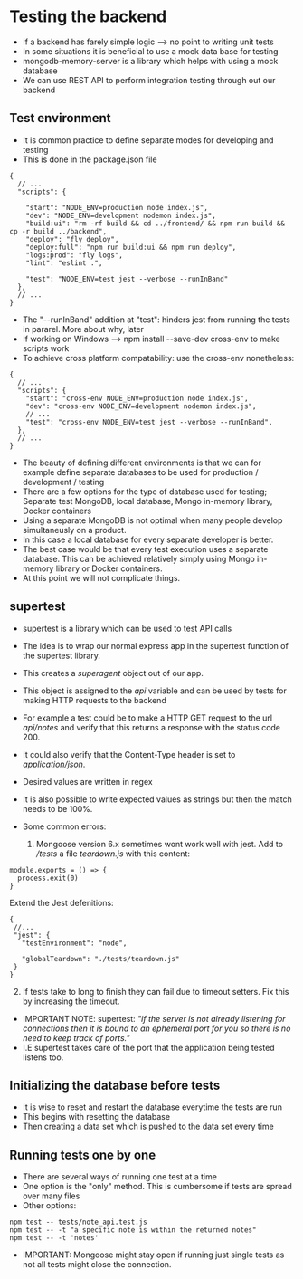 # Testing the backend

- If a backend has farely simple logic --> no point to writing unit tests
- In some situations it is beneficial to use a mock data base for testing
- mongodb-memory-server is a library which helps with using a mock database
- We can use REST API to perform integration testing through out our backend

## Test environment
- It is common practice to define separate modes for developing and testing
- This is done in the package.json file

```
{
  // ...
  "scripts": {

    "start": "NODE_ENV=production node index.js",
    "dev": "NODE_ENV=development nodemon index.js",
    "build:ui": "rm -rf build && cd ../frontend/ && npm run build && cp -r build ../backend",
    "deploy": "fly deploy",
    "deploy:full": "npm run build:ui && npm run deploy",
    "logs:prod": "fly logs",
    "lint": "eslint .",

    "test": "NODE_ENV=test jest --verbose --runInBand"
  },
  // ...
}
```
- The "--runInBand" addition at "test": hinders jest from running the tests in pararel. More about why, later
- If working on Windows --> npm install --save-dev cross-env to make scripts work
- To achieve cross platform compatability: use the cross-env nonetheless:
```
{
  // ...
  "scripts": {
    "start": "cross-env NODE_ENV=production node index.js",
    "dev": "cross-env NODE_ENV=development nodemon index.js",
    // ...
    "test": "cross-env NODE_ENV=test jest --verbose --runInBand",
  },
  // ...
}
```
- The beauty of defining different environments is that we can for example define separate databases to be used for production / development / testing
- There are a few options for the type of database used for testing; Separate test MongoDB, local database, Mongo in-memory library, Docker containers
- Using a separate MongoDB is not optimal when many people develop simultaneusly on a product.
- In this case a local database for every separate developer is better.
- The best case would be that every test execution uses a separate database. This can be achieved relatively simply using Mongo in-memory library or Docker containers.
- At this point we will not complicate things.

## supertest
- supertest is a library which can be used to test API calls
- The idea is to wrap our normal express app in the supertest function of the supertest library.
- This creates a *superagent* object out of our app.
- This object is assigned to the *api* variable and can be used by tests for making HTTP requests to the backend
- For example a test could be to make a HTTP GET request to the url *api/notes* and verify that this returns a response with the status code 200.
- It could also verify that the Content-Type header is set to *application/json*.
- Desired values are written in regex
- It is also possible to write expected values as strings but then the match needs to be 100%.

- Some common errors:
  1. Mongoose version 6.x sometimes wont work well with jest. Add to */tests* a file *teardown.js* with this content:
```
module.exports = () => {
  process.exit(0)
}
```
  Extend the Jest defenitions:
```
{
 //...
 "jest": {
   "testEnvironment": "node",

   "globalTeardown": "./tests/teardown.js"
 }
}
```
 2. If tests take to long to finish they can fail due to timeout setters. Fix this by increasing the timeout.
- IMPORTANT NOTE: supertest: *"if the server is not already listening for connections then it is bound to an ephemeral port for you so there is no need to keep track of ports."*
- I.E supertest takes care of the port that the application being tested listens too.

 ## Initializing the database before tests
- It is wise to reset and restart the database everytime the tests are run
- This begins with resetting the database
- Then creating a data set which is pushed to the data set every time

## Running tests one by one
- There are several ways of running one test at a time
- One option is the "only" method. This is cumbersome if tests are spread over many files
- Other options:
```
npm test -- tests/note_api.test.js
npm test -- -t "a specific note is within the returned notes"
npm test -- -t 'notes'
```
- IMPORTANT: Mongoose might stay open if running just single tests as not all tests might close the connection.



